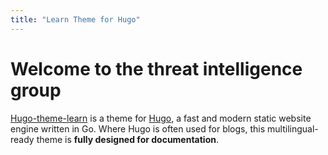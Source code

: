 ```yaml
---
title: "Learn Theme for Hugo"
---
```


# Welcome to the threat intelligence group

[Hugo-theme-learn](http://github.com/matcornic/hugo-theme-learn) is a theme for [Hugo](https://gohugo.io/), a fast and modern static website engine written in Go. Where Hugo is often used for blogs, this multilingual-ready theme is **fully designed for documentation**.
